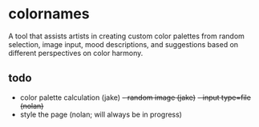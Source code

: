 # colornames

A tool that assists artists in creating custom color palettes from random selection, image input, mood descriptions, and suggestions based on different perspectives on color harmony.

## todo

- color palette calculation (jake)
  ~~- random image (jake)~~
  ~~- input type=file (nolan)~~
- style the page (nolan; will always be in progress)
